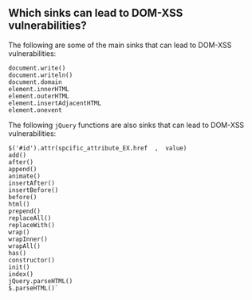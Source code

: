 ## Which sinks can lead to DOM-XSS vulnerabilities?

The following are some of the main sinks that can lead to DOM-XSS vulnerabilities:
```
document.write()
document.writeln()
document.domain
element.innerHTML
element.outerHTML
element.insertAdjacentHTML
element.onevent
```

The following `jQuery` functions are also sinks that can lead to DOM-XSS vulnerabilities:
```
$('#id').attr(spcific_attribute_EX.href  ,  value)
add()
after()
append()
animate()
insertAfter()
insertBefore()
before()
html()
prepend()
replaceAll()
replaceWith()
wrap()
wrapInner()
wrapAll()
has()
constructor()
init()
index()
jQuery.parseHTML()
$.parseHTML()`
```